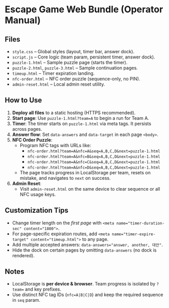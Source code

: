 # Escape Game Web Bundle (Operator Manual)

## Files
- `style.css` – Global styles (layout, timer bar, answer dock).
- `script.js` – Core logic (team param, persistent timer, answer dock).
- `puzzle-1.html` – Sample puzzle page (starts the timer).
- `puzzle-2.html`, `puzzle-3.html` – Sample continuation pages.
- `timeup.html` – Timer expiration landing.
- `nfc-order.html` – NFC order puzzle (sequence-only, no PIN).
- `admin-reset.html` – Local admin reset utility.

## How to Use
1. **Deploy all files** to a static hosting (HTTPS recommended).
2. **Start page**: Use `puzzle-1.html?team=A` to begin a run for Team A.
3. **Timer**: The timer starts on `puzzle-1.html` via meta tags. It persists across pages.
4. **Answer flow**: Set `data-answers` and `data-target` in each page `<body>`.
5. **NFC Order Puzzle**:
   - Program NFC tags with URLs like:
     - `nfc-order.html?team=A&nfc=A&seq=A,B,C,D&next=puzzle-1.html`
     - `nfc-order.html?team=A&nfc=B&seq=A,B,C,D&next=puzzle-1.html`
     - `nfc-order.html?team=A&nfc=C&seq=A,B,C,D&next=puzzle-1.html`
     - `nfc-order.html?team=A&nfc=D&seq=A,B,C,D&next=puzzle-1.html`
   - The page tracks progress in LocalStorage per team, resets on mistake, and navigates to `next` on success.
6. **Admin Reset**:
   - Visit `admin-reset.html` on the same device to clear sequence or all NFC usage keys.

## Customization Tips
- Change timer length on the *first page* with `<meta name="timer-duration-sec" content="1800">`.
- For page-specific expiration routes, add `<meta name="timer-expire-target" content="timeup.html">` to any page.
- Add multiple accepted answers: `data-answers="answer, another, 대안"`.
- Hide the dock on certain pages by omitting `data-answers` (no dock is rendered).

## Notes
- LocalStorage is **per device & browser**. Team progress is isolated by `?team=` and key prefixes.
- Use distinct NFC tag IDs (`nfc=A|B|C|D`) and keep the required sequence in `seq` param.
